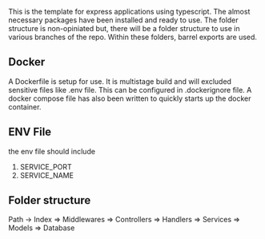 This is the template for express applications using typescript. The almost necessary packages have been installed and ready to use. The folder structure is non-opiniated but, there will be a folder structure to use in various branches of the repo. Within these folders, barrel exports are used.

## Docker
A Dockerfile is setup for use. It is multistage build and will excluded sensitive files like .env file. This can be configured in .dockerignore file. A docker compose file has also been written to quickly starts up the docker container.

## ENV File
the env file should include
1. SERVICE_PORT
2. SERVICE_NAME


## Folder structure
Path ->  Index => Middlewares => Controllers => Handlers => Services => Models => Database